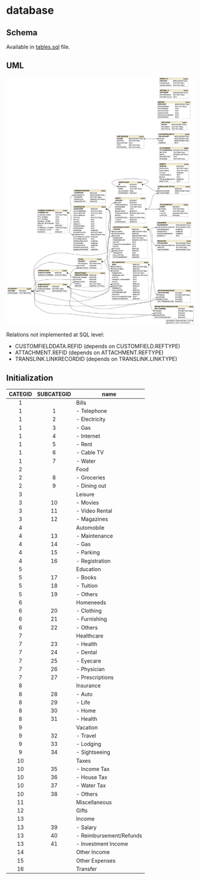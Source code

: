 database
========

## Schema

Available in [tables.sql](tables.sql) file.

## UML

![ER diagram](tables.png)

Relations not implemented at SQL level:

* CUSTOMFIELDDATA.REFID (depends on CUSTOMFIELD.REFTYPE)
* ATTACHMENT.REFID (depends on ATTACHMENT.REFTYPE)
* TRANSLINK.LINKRECORDID (depends on TRANSLINK.LINKTYPE)

## Initialization

|CATEGID | SUBCATEGID | name
|:------:|:----------:|--------------
|    1   |            | Bills
|    1   |      1     | - Telephone
|    1   |      2     | - Electricity
|    1   |      3     | - Gas
|    1   |      4     | - Internet
|    1   |      5     | - Rent
|    1   |      6     | - Cable TV
|    1   |      7     | - Water
|    2   |            | Food
|    2   |      8     | - Groceries
|    2   |      9     | - Dining out
|    3   |            | Leisure
|    3   |     10     | - Movies
|    3   |     11     | - Video Rental
|    3   |     12     | - Magazines
|    4   |            | Automobile
|    4   |     13     | - Maintenance
|    4   |     14     | - Gas
|    4   |     15     | - Parking
|    4   |     16     | - Registration
|    5   |            | Education
|    5   |     17     | - Books
|    5   |     18     | - Tuition
|    5   |     19     | - Others
|    6   |            | Homeneeds
|    6   |     20     | - Clothing
|    6   |     21     | - Furnishing
|    6   |     22     | - Others
|    7   |            | Healthcare
|    7   |     23     | - Health
|    7   |     24     | - Dental
|    7   |     25     | - Eyecare
|    7   |     26     | - Physician
|    7   |     27     | - Prescriptions
|    8   |            | Insurance
|    8   |     28     | - Auto
|    8   |     29     | - Life
|    8   |     30     | - Home
|    8   |     31     | - Health
|    9   |            | Vacation
|    9   |     32     | - Travel
|    9   |     33     | - Lodging
|    9   |     34     | - Sightseeing
|   10   |            | Taxes
|   10   |     35     | - Income Tax
|   10   |     36     | - House Tax
|   10   |     37     | - Water Tax
|   10   |     38     | - Others
|   11   |            | Miscellaneous
|   12   |            | Gifts
|   13   |            | Income
|   13   |     39     | - Salary
|   13   |     40     | - Reimbursement/Refunds
|   13   |     41     | - Investment Income
|   14   |            | Other Income
|   15   |            | Other Expenses
|   16   |            | Transfer
